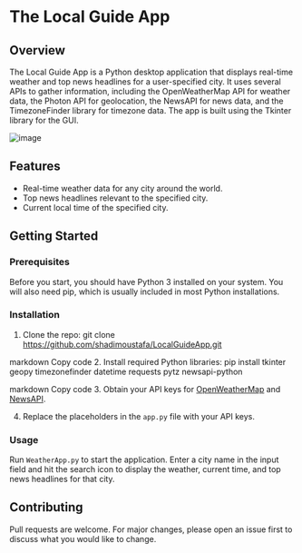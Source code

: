 # The Local Guide App

## Overview
The Local Guide App is a Python desktop application that displays real-time weather and top news headlines for a user-specified city. It uses several APIs to gather information, including the OpenWeatherMap API for weather data, the Photon API for geolocation, the NewsAPI for news data, and the TimezoneFinder library for timezone data. The app is built using the Tkinter library for the GUI.

![image](https://github.com/shadimoustafa/LocalGuideApp/assets/35777080/d06e4d11-1d01-4fcb-ab5e-a4e909b98e1b)

## Features
* Real-time weather data for any city around the world.
* Top news headlines relevant to the specified city.
* Current local time of the specified city.

## Getting Started
### Prerequisites
Before you start, you should have Python 3 installed on your system. You will also need pip, which is usually included in most Python installations.

### Installation
1. Clone the repo:
git clone https://github.com/shadimoustafa/LocalGuideApp.git

markdown
Copy code
2. Install required Python libraries:
pip install tkinter geopy timezonefinder datetime requests pytz newsapi-python

markdown
Copy code
3. Obtain your API keys for [OpenWeatherMap](https://home.openweathermap.org/users/sign_up) and [NewsAPI](https://newsapi.org/register).

4. Replace the placeholders in the `app.py` file with your API keys.

### Usage
Run `WeatherApp.py` to start the application. Enter a city name in the input field and hit the search icon to display the weather, current time, and top news headlines for that city.

## Contributing
Pull requests are welcome. For major changes, please open an issue first to discuss what you would like to change.
